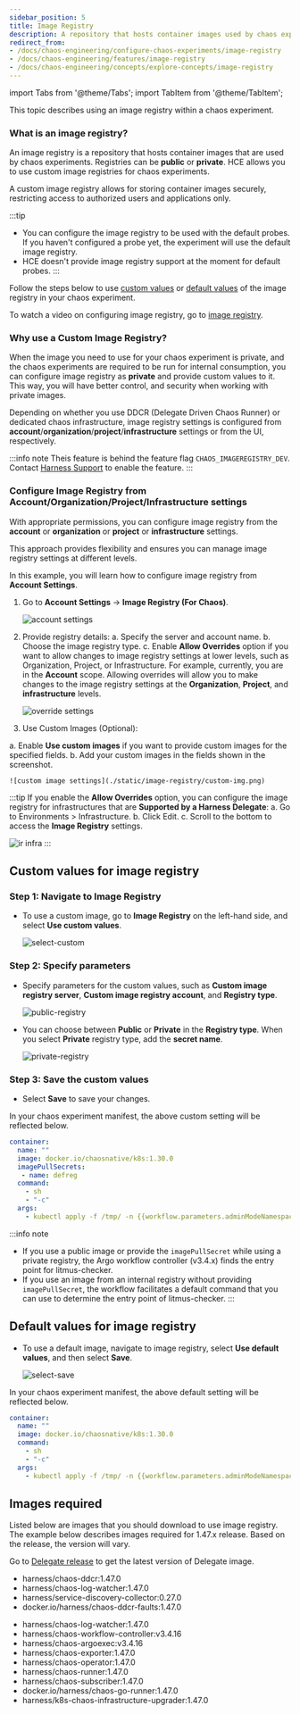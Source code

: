 ```yaml
---
sidebar_position: 5
title: Image Registry
description: A repository that hosts container images used by chaos experiments.
redirect_from:
- /docs/chaos-engineering/configure-chaos-experiments/image-registry
- /docs/chaos-engineering/features/image-registry
- /docs/chaos-engineering/concepts/explore-concepts/image-registry
---
```

import Tabs from '@theme/Tabs';
import TabItem from '@theme/TabItem';

This topic describes using an image registry within a chaos experiment.

### What is an image registry?

An image registry is a repository that hosts container images that are used by chaos experiments. Registries can be **public** or **private**. HCE allows you to use custom image registries for chaos experiments.

A custom image registry allows for storing container images securely, restricting access to authorized users and applications only.

:::tip
- You can configure the image registry to be used with the default probes. If you haven't configured a probe yet, the experiment will use the default image registry.
- HCE doesn't provide image registry support at the moment for default probes.
:::

Follow the steps below to use [custom values](#custom-values-for-image-registry) or [default values](#default-values-for-image-registry) of the image registry in your chaos experiment.

To watch a video on configuring image registry, go to [image registry](https://youtu.be/jpSd1nGf8s0).

### Why use a Custom Image Registry?

When the image you need to use for your chaos experiment is private, and the chaos experiments are required to be run for internal consumption, you can configure image registry as **private** and provide custom values to it.
This way, you will have better control, and security when working with private images.

Depending on whether you use DDCR (Delegate Driven Chaos Runner) or dedicated chaos infrastructure, image registry settings is configured from **account**/**organization**/**project**/**infrastructure** settings or from the UI, respectively.

:::info note
Theis feature is behind the feature flag `CHAOS_IMAGEREGISTRY_DEV`. Contact [Harness Support](mailto:support@harness.io) to enable the feature.
:::

<Tabs>
<TabItem value = "Harness Delegate / DDCR">

### Configure Image Registry from Account/Organization/Project/Infrastructure settings

With appropriate permissions, you can configure image registry from the **account** or **organization** or **project** or **infrastructure** settings.

This approach provides flexibility and ensures you can manage image registry settings at different levels.

In this example, you will learn how to configure image registry from **Account Settings**.

1. Go to **Account Settings** -> **Image Registry (For Chaos)**.

    ![account settings](./static/image-registry/account-level.png)

2. Provide registry details:
  a. Specify the server and account name. 
  b. Choose the image registry type. 
  c. Enable **Allow Overrides** option if you want to allow changes to image registry settings at lower levels, such as Organization, Project, or Infrastructure.
  For example, currently, you are in the **Account** scope. Allowing overrides will allow you to make changes to the image registry settings at the **Organization**, **Project**, and **infrastructure** levels.

    ![override settings](./static/image-registry/override.png)

3. Use Custom Images (Optional):

  a. Enable **Use custom images** if you want to provide custom images for the specified fields.
  b. Add your custom images in the fields shown in the screenshot.

    ![custom image settings](./static/image-registry/custom-img.png)

:::tip
If you enable the **Allow Overrides** option, you can configure the image registry for infrastructures that are **Supported by a Harness Delegate**:
  a. Go to Environments > Infrastructure.
  b. Click Edit.
  c. Scroll to the bottom to access the **Image Registry** settings.

  ![ir infra](./static/image-registry/ir-settings.png)
:::

</TabItem>

<TabItem value = "Dedicated chaos infrastructure">

## Custom values for image registry
### Step 1: Navigate to Image Registry

* To use a custom image, go to **Image Registry** on the left-hand side, and select **Use custom values**.

  ![select-custom](./static/image-registry/select-custom.png)

### Step 2: Specify parameters
* Specify parameters for the custom values, such as **Custom image registry server**, **Custom image registry account**, and **Registry type**.

  ![public-registry](./static/image-registry/public-registry.png)

* You can choose between **Public** or **Private** in the **Registry type**. When you select **Private** registry type, add the **secret name**.

  ![private-registry](./static/image-registry/private-registry.png)

### Step 3: Save the custom values
* Select **Save** to save your changes.

In your chaos experiment manifest, the above custom setting will be reflected below.

```yaml
container:
  name: ""
  image: docker.io/chaosnative/k8s:1.30.0
  imagePullSecrets:
   - name: defreg
  command:
    - sh
    - "-c"
  args:
    - kubectl apply -f /tmp/ -n {{workflow.parameters.adminModeNamespace}} && sleep 30
```

:::info note
* If you use a public image or provide the `imagePullSecret` while using a private registry, the Argo workflow controller (v3.4.x) finds the entry point for litmus-checker.
* If you use an image from an internal registry without providing `imagePullSecret`, the workflow facilitates a default command that you can use to determine the entry point of litmus-checker.
:::

## Default values for image registry

* To use a default image, navigate to image registry, select **Use default values**, and then select **Save**.

  ![select-save](./static/image-registry/click-save.png)

In your chaos experiment manifest, the above default setting will be reflected below.

```yaml
container:
  name: ""
  image: docker.io/chaosnative/k8s:1.30.0
  command:
    - sh
    - "-c"
  args:
    - kubectl apply -f /tmp/ -n {{workflow.parameters.adminModeNamespace}} && sleep 30
```
</TabItem>
</Tabs>

## Images required

Listed below are images that you should download to use image registry. The example below describes images required for 1.47.x release. Based on the release, the version will vary.

Go to [Delegate release](https://developer.harness.io/release-notes/delegate/) to get the latest version of Delegate image.

<Tabs>
<TabItem value = "Harness Delegate / DDCR">

- harness/chaos-ddcr:1.47.0
- harness/chaos-log-watcher:1.47.0
- harness/service-discovery-collector:0.27.0
- docker.io/harness/chaos-ddcr-faults:1.47.0

</TabItem>

<TabItem value = "Dedicated Chaos Infrastructure">

- harness/chaos-log-watcher:1.47.0
- harness/chaos-workflow-controller:v3.4.16
- harness/chaos-argoexec:v3.4.16
- harness/chaos-exporter:1.47.0
- harness/chaos-operator:1.47.0
- harness/chaos-runner:1.47.0
- harness/chaos-subscriber:1.47.0
- docker.io/harness/chaos-go-runner:1.47.0
- harness/k8s-chaos-infrastructure-upgrader:1.47.0

</TabItem>


</Tabs>